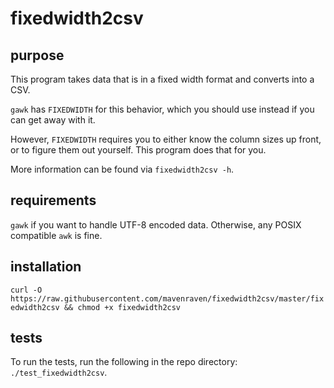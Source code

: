 # fixedwidth2csv


## purpose
This program takes data that is in a fixed width format and converts into a CSV.

`gawk` has `FIXEDWIDTH` for this behavior, which you should use instead if you can get away with it.
 
However, `FIXEDWIDTH` requires you to either know the column sizes up front, or to figure them out yourself. This program does that for you.

More information can be found via `fixedwidth2csv -h`.

## requirements
`gawk` if you want to handle UTF-8 encoded data. Otherwise, any POSIX compatible `awk` is fine.

## installation
`curl -O https://raw.githubusercontent.com/mavenraven/fixedwidth2csv/master/fixedwidth2csv && chmod +x fixedwidth2csv`

## tests
To run the tests, run the following in the repo directory: `./test_fixedwidth2csv`.
